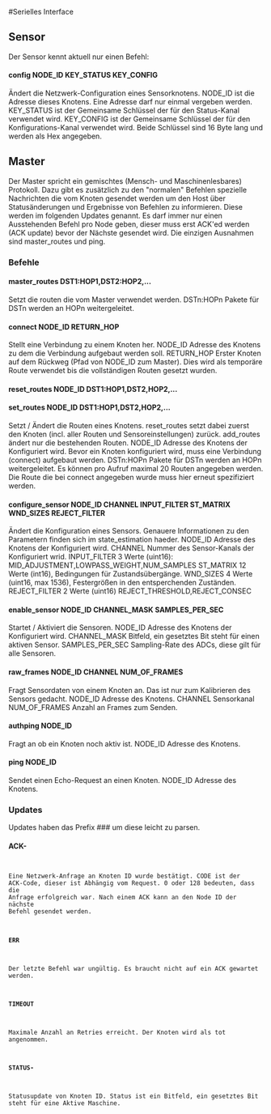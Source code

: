 #Serielles Interface
## Sensor
Der Sensor kennt aktuell nur einen Befehl:
#### config NODE\_ID KEY\_STATUS KEY\_CONFIG
Ändert die Netzwerk-Configuration eines Sensorknotens.
NODE\_ID ist die Adresse dieses Knotens. Eine Adresse darf nur einmal vergeben werden.
KEY\_STATUS ist der Gemeinsame Schlüssel der für den Status-Kanal verwendet wird.
KEY\_CONFIG ist der Gemeinsame Schlüssel der für den Konfigurations-Kanal verwendet wird.
Beide Schlüssel sind 16 Byte lang und werden als Hex angegeben.

## Master
Der Master spricht ein gemischtes (Mensch- und Maschinenlesbares) Protokoll. Dazu gibt es zusätzlich zu den "normalen" Befehlen spezielle Nachrichten die vom Knoten gesendet werden um den Host über Statusänderungen und Ergebnisse von Befehlen zu informieren. Diese werden im folgenden Updates genannt. Es darf immer nur einen Ausstehenden Befehl pro Node geben, dieser muss erst ACK'ed werden (ACK update) bevor der Nächste gesendet wird. Die einzigen Ausnahmen sind master\_routes und ping.

### Befehle
#### master\_routes DST1:HOP1,DST2:HOP2,...
Setzt die routen die vom Master verwendet werden.
DSTn:HOPn Pakete für DSTn werden an HOPn weitergeleitet.

#### connect NODE\_ID RETURN\_HOP
Stellt eine Verbindung zu einem Knoten her.
NODE\_ID Adresse des Knotens zu dem die Verbindung aufgebaut werden soll.
RETURN\_HOP Erster Knoten auf dem Rückweg (Pfad von NODE\_ID zum Master). Dies wird als temporäre Route verwendet bis die vollständigen Routen gesetzt wurden.

#### reset\_routes NODE\_ID DST1:HOP1,DST2,HOP2,...
#### set\_routes NODE\_ID DST1:HOP1,DST2,HOP2,...
Setzt / Ändert die Routen eines Knotens. reset\_routes setzt dabei zuerst den Knoten (incl. aller Routen und Sensoreinstellungen) zurück. add\_routes ändert nur die bestehenden Routen.
NODE\_ID Adresse des Knotens der Konfiguriert wird. Bevor ein Knoten konfiguriert wird, muss eine Verbindung (connect) aufgebaut werden.
DSTn:HOPn Pakete für DSTn werden an HOPn weitergeleitet. Es können pro Aufruf maximal 20 Routen angegeben werden.
Die Route die bei connect angegeben wurde muss hier erneut spezifiziert werden.

#### configure\_sensor NODE\_ID CHANNEL INPUT\_FILTER ST\_MATRIX WND\_SIZES REJECT\_FILTER
Ändert die Konfiguration eines Sensors. Genauere Informationen zu den Parametern finden sich im state_estimation haeder.
NODE\_ID Adresse des Knotens der Konfiguriert wird.
CHANNEL Nummer des Sensor-Kanals der Konfiguriert wrid.
INPUT\_FILTER 3 Werte (uint16): MID\_ADJUSTMENT,LOWPASS\_WEIGHT,NUM\_SAMPLES
ST\_MATRIX 12 Werte (int16), Bedingungen für Zustandsübergänge.
WND\_SIZES 4 Werte (uint16, max 1536), Festergrößen in den entsperchenden Zuständen.
REJECT\_FILTER 2 Werte (uint16) REJECT\_THRESHOLD,REJECT\_CONSEC

#### enable\_sensor NODE\_ID CHANNEL\_MASK SAMPLES\_PER\_SEC
Startet / Aktiviert die Sensoren.
NODE\_ID Adresse des Knotens der Konfiguriert wird.
CHANNEL\_MASK Bitfeld, ein gesetztes Bit steht für einen aktiven Sensor.
SAMPLES\_PER\_SEC Sampling-Rate des ADCs, diese gilt für alle Sensoren.

#### raw\_frames NODE\_ID CHANNEL NUM\_OF\_FRAMES
Fragt Sensordaten von einem Knoten an. Das ist nur zum Kalibrieren des Sensors gedacht.
NODE\_ID Adresse des Knotens.
CHANNEL Sensorkanal
NUM\_OF\_FRAMES Anzahl an Frames zum Senden.

#### authping NODE\_ID
Fragt an ob ein Knoten noch aktiv ist.
NODE\_ID Adresse des Knotens.

#### ping NODE\_ID
Sendet einen Echo-Request an einen Knoten.
NODE\_ID Adresse des Knotens.

### Updates
Updates haben das Prefix ### um diese leicht zu parsen.
#### ACK<ID>-<CODE>
Eine Netzwerk-Anfrage an Knoten ID wurde bestätigt. CODE ist der ACK-Code, dieser ist Abhängig vom Request. 0 oder 128 bedeuten, dass die Anfrage erfolgreich war.
Nach einem ACK kann an den Node ID der nächste Befehl gesendet werden.
#### ERR
Der letzte Befehl war ungültig. Es braucht nicht auf ein ACK gewartet werden.
#### TIMEOUT<ID>
Maximale Anzahl an Retries erreicht. Der Knoten wird als tot angenommen.
#### STATUS<ID>-<STATUS>
Statusupdate von Knoten ID. Status ist ein Bitfeld, ein gesetztes Bit steht für eine Aktive Maschine.
